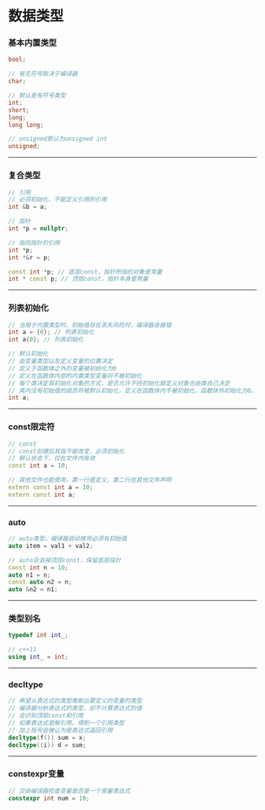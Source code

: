 # 数据类型

### 基本内置类型

```cpp
bool;

// 有无符号取决于编译器
char;

// 默认是有符号类型
int;
short;
long;
long long;

// unsigned默认为unsigned int
unsigned;
```

------

### 复合类型

```cpp
// 引用
// 必须初始化，不能定义引用的引用
int &b = a;

// 指针
int *p = nullptr;

// 指向指针的引用
int *p;
int *&r = p;

const int *p; // 底层const，指针所指的对象是常量
int * const p; // 顶层const，指针本身是常量 
```

------

### 列表初始化

```cpp
// 当用于内置类型时，初始值存在丢失风险时，编译器会报错
int a = {0}; // 列表初始化
int a{0}; // 列表初始化

// 默认初始化
// 由变量类型以及定义变量的位置决定
// 定义于函数体之外的变量被初始化为0
// 定义在函数体内部的内置类型变量将不被初始化
// 每个类决定其初始化对象的方式，是否允许不经初始化就定义对象也由类自己决定
// 类内没有初始值的成员将被默认初始化，定义在函数体内不被初始化，函数体外初始化为0。可能取决于编译器
int a;
```

-------

### const限定符

```cpp
// const 
// const创建后其指不能改变，必须初始化
// 默认状态下，仅在文件内有效
const int a = 10;

// 其他文件也能使用，第一行是定义，第二行在其他文件声明
extern const int a = 10;
extern const int a;
```

------

### auto

```cpp
// auto类型，编译器自动推导必须有初始值
auto item = val1 + val2;

// auto会去掉顶层const，保留底层指针
const int n = 10;
auto n1 = n; 
const auto n2 = n;
auto &n2 = n1;
```

------

### 类型别名

```cpp
typedef int int_;

// c++11
using int_ = int;
```

------

### decltype

```cpp
// 希望从表达式的类型推断出要定义的变量的类型
// 编译器分析表达式的类型，却不计算表达式的值
// 会识别顶层const和引用
// 如果表达式是解引用，得到一个引用类型
// 加上括号会被认为是表达式返回引用
decltype(f()) sum = x;
decltype((i)) d = sum;
```

-------

### constexpr变量

```cpp
// 交由编译器检查变量是否是一个常量表达式
constexpr int num = 10;
```

